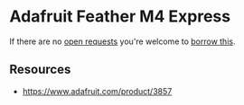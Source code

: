 # Adafruit Feather M4 Express
If there are no [open requests](../../../../issues?q=is%3Aissue+is%3Aopen+%22Adafruit+Feather+M4+Express%22) you're welcome to [borrow this](../../../../issues/new?title=Borrow+request+for+Adafruit+Feather+M4+Express&body=1+piece+of+%5Bthis%5D%28..%2Fblob%2Fmain%2FHardware%2FMicrocontrollers%2FAdafruit_Feather_M4_Express.md%29+for+~2+weeks.).

## Resources
- https://www.adafruit.com/product/3857
